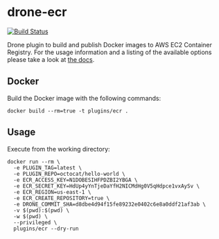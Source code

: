 # drone-ecr

[![Build Status](http://beta.drone.io/api/badges/drone-plugins/drone-ecr/status.svg)](http://beta.drone.io/drone-plugins/drone-ecr)

Drone plugin to build and publish Docker images to AWS EC2 Container Registry. For the usage information and a listing of the available options please take a look at [the docs](http://plugins.drone.io/drone-plugins/drone-ecr/).

## Docker

Build the Docker image with the following commands:

```
docker build --rm=true -t plugins/ecr .
```

## Usage

Execute from the working directory:

```
docker run --rm \
  -e PLUGIN_TAG=latest \
  -e PLUGIN_REPO=octocat/hello-world \
  -e ECR_ACCESS_KEY=N1DOBESIHFPDZBI2YBGA \
  -e ECR_SECRET_KEY=HdUp4yYnTjeDaYfH2NICMdHg0V5qHdpce1vxAySv \
  -e ECR_REGION=us-east-1 \
  -e ECR_CREATE_REPOSITORY=true \
  -e DRONE_COMMIT_SHA=d8dbe4d94f15fe89232e0402c6e8a0ddf21af3ab \
  -v $(pwd):$(pwd) \
  -w $(pwd) \
  --privileged \
  plugins/ecr --dry-run
```
